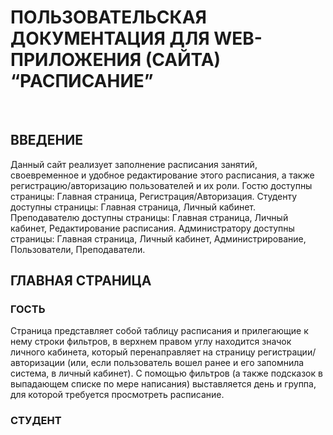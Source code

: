 # ПОЛЬЗОВАТЕЛЬСКАЯ ДОКУМЕНТАЦИЯ ДЛЯ WEB-ПРИЛОЖЕНИЯ (САЙТА) “РАСПИСАНИЕ”

&nbsp;

## ВВЕДЕНИЕ

Данный сайт реализует заполнение расписания занятий, своевременное и удобное редактирование этого расписания, а также регистрацию/авторизацию пользователей и их роли.
Гостю доступны страницы: Главная страница, Регистрация/Авторизация.
Студенту доступны страницы: Главная страница, Личный кабинет.
Преподавателю доступны страницы: Главная страница, Личный кабинет, Редактирование расписания.
Администратору доступны страницы: Главная страница, Личный кабинет, Администрирование, Пользователи, Преподаватели.

## ГЛАВНАЯ СТРАНИЦА

### ГОСТЬ
Страница представляет собой таблицу расписания и прилегающие к нему строки фильтров, в верхнем правом углу находится значок личного кабинета, который перенаправляет на страницу регистрации/авторизации (или, если пользователь вошел ранее и его запомнила система, в личный кабинет).
С помощью фильтров (а также подсказок в выпадающем списке по мере написания) выставляется день и группа, для которой требуется просмотреть расписание.

### СТУДЕНТ
